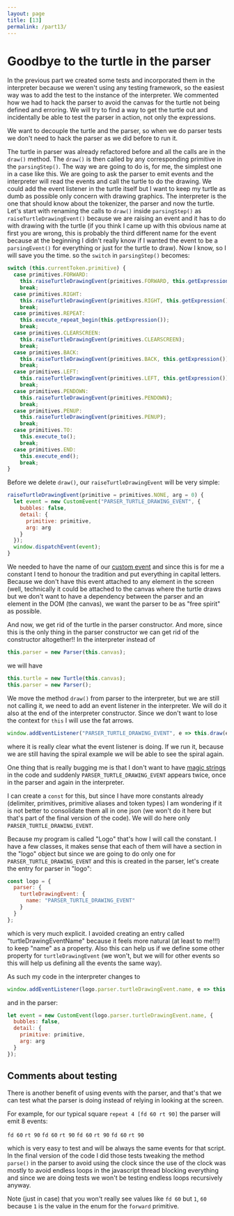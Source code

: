 ```yaml
---
layout: page
title: [13]
permalink: /part13/
---
```

# Goodbye to the turtle in the parser

In the previous part we created some tests and incorporated them in the interpreter because we weren't using any testing framework, so the easiest way was to add the test to the instance of the interpreter. We commented how we had to hack the parser to avoid the canvas for the turtle not being defined and erroring. We will try to find a way to get the turtle out and incidentally be able to test the parser in action, not only the expressions.

We want to decouple the turtle and the parser, so when we do parser tests we don't need to hack the parser as we did before to run it.

The turtle in parser was already refactored before and all the calls are in the `draw()` method. The `draw()` is then called by any corresponding primitive in the `parsingStep()`. The way we are going to do is, for me, the simplest one in a case like this. We are going to ask the parser to emit events and the interpreter will read the events and call the turtle to do the drawing. We could add the event listener in the turtle itself but I want to keep my turtle as dumb as possible only concern with drawing graphics. The interpreter is the one that should know about the tokenizer, the parser and now the turtle. Let's start with renaming the calls to `draw()` inside `parsingStep()` as `raiseTurtleDrawingEvent()` because we are raising an event and it has to do with drawing with the turtle (if you think I came up with this obvious name at first you are wrong, this is probably the third different name for the event because at the beginning I didn't really know if I wanted the event to be a `parsingEvent()` for everything or just for the turtle to draw). Now I know, so I will save you the time. so the `switch` in `parsingStep()` becomes:

```javascript
switch (this.currentToken.primitive) {
  case primitives.FORWARD:
    this.raiseTurtleDrawingEvent(primitives.FORWARD, this.getExpression());
    break;
  case primitives.RIGHT:
    this.raiseTurtleDrawingEvent(primitives.RIGHT, this.getExpression());
    break;
  case primitives.REPEAT:
    this.execute_repeat_begin(this.getExpression());
    break;
  case primitives.CLEARSCREEN:
    this.raiseTurtleDrawingEvent(primitives.CLEARSCREEN);
    break;
  case primitives.BACK:
    this.raiseTurtleDrawingEvent(primitives.BACK, this.getExpression());
    break;
  case primitives.LEFT:
    this.raiseTurtleDrawingEvent(primitives.LEFT, this.getExpression());
    break;
  case primitives.PENDOWN:
    this.raiseTurtleDrawingEvent(primitives.PENDOWN);
    break;
  case primitives.PENUP:
    this.raiseTurtleDrawingEvent(primitives.PENUP);
    break;
  case primitives.TO:
    this.execute_to();
    break;
  case primitives.END:
    this.execute_end();
    break;
}
```

Before we delete `draw()`, our `raiseTurtleDrawingEvent` will be very simple:

```javascript
raiseTurtleDrawingEvent(primitive = primitives.NONE, arg = 0) {
  let event = new CustomEvent("PARSER_TURTLE_DRAWING_EVENT", {
    bubbles: false,
    detail: {
      primitive: primitive,
      arg: arg
    }
  });
  window.dispatchEvent(event);
}
```

We needed to have the name of our [custom event](https://developer.mozilla.org/en-US/docs/Web/Guide/Events/Creating_and_triggering_events) and since this is for me a constant I tend to honour the tradition and put everything in capital letters. Because we don't have this event attached to any element in the screen (well, technically it could be attached to the canvas where the turtle draws but we don't want to have a dependency between the parser and an element in the DOM (the canvas), we want the parser to be as "free spirit" as possible.

And now, we get rid of the turtle in the parser constructor. And more, since this is the only thing in the parser constructor we can get rid of the constructor altogether!! In the interpreter instead of

```javascript
this.parser = new Parser(this.canvas);
```

we will have

```javascript
this.turtle = new Turtle(this.canvas);
this.parser = new Parser();
```

We move the method `draw()` from parser to the interpreter, but we are still not calling it, we need to add an event listener in the interpreter. We will do it also at the end of the interpreter constructor. Since we don't want to lose the context for `this` I will use the fat arrows.

```javascript
window.addEventListener("PARSER_TURTLE_DRAWING_EVENT", e => this.draw(e.detail.primitive, e.detail.arg));
```

where it is really clear what the event listener is doing. If we run it, because we are still having the spiral example we will be able to see the spiral again.

One thing that is really bugging me is that I don't want to have [magic strings](https://help.semmle.com/wiki/display/JAVA/Magic+strings%3A+use+defined+constant) in the code and suddenly `PARSER_TURTLE_DRAWING_EVENT` appears twice, once in the parser and again in the interpreter.

I can create a `const` for this, but since I have more constants already (delimiter, primitives, primitive aliases and token types) I am wondering if it is not better to consolidate them all in one json (we won't do it here but that's part of the final version of the code). We will do here only `PARSER_TURTLE_DRAWING_EVENT`.

Because my program is called "Logo" that's how I will call the constant. I have a few classes, it makes sense that each of them will have a section in the "logo" object but since we are going to do only one for `PARSER_TURTLE_DRAWING_EVENT` and this is created in the parser, let's create the entry for parser in "logo":

```javascript
const logo = {
  parser: {
    turtleDrawingEvent: {
      name: "PARSER_TURTLE_DRAWING_EVENT"
    }
  }
};
```

which is very much explicit. I avoided creating an entry called "turtleDrawingEventName" because it feels more natural (at least to me!!!) to keep "name" as a property. Also this can help us if we define some other property for `turtleDrawingEvent` (we won't, but we will for other events so this will help us defining all the events the same way).

As such my code in the interpreter changes to

```javascript
window.addEventListener(logo.parser.turtleDrawingEvent.name, e => this.draw(e.detail.primitive, e.detail.arg));
```

and in the parser:

```javascript
let event = new CustomEvent(logo.parser.turtleDrawingEvent.name, {
  bubbles: false,
  detail: {
    primitive: primitive,
    arg: arg
  }
});
```

## Comments about testing

There is another benefit of using events with the parser, and that's that we can test what the parser is doing instead of relying in looking at the screen.

For example, for our typical square `repeat 4 [fd 60 rt 90]` the parser will emit 8 events:

`fd 60` `rt 90` `fd 60` `rt 90` `fd 60` `rt 90` `fd 60` `rt 90`

which is very easy to test and will be always the same events for that script. In the final version of the code I did those tests tweaking the method `parse()` in the parser to avoid using the clock since the use of the clock was mostly to avoid endless loops in the javascript thread blocking everything and since we are doing tests we won't be testing endless loops recursively anyway.

Note (just in case) that you won't really see values like `fd 60` but `1`, `60` because `1` is the value in the enum for the `forward` primitive.



